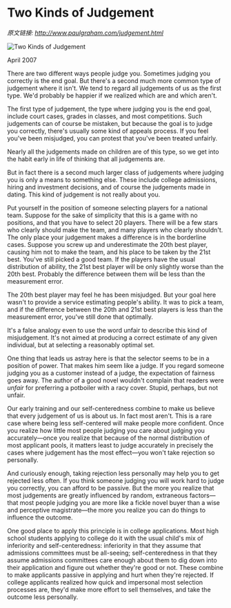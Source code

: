 # Two Kinds of Judgement

_原文链接: <http://www.paulgraham.com/judgement.html>_

![Two Kinds of Judgement](https://s.turbifycdn.com/aah/paulgraham/two-kinds-of-judgement-2.gif)  
  
April 2007  
  
There are two different ways people judge you. Sometimes judging you correctly is the end goal. But there's a second much more common type of judgement where it isn't. We tend to regard all judgements of us as the first type. We'd probably be happier if we realized which are and which aren't.  
  
The first type of judgement, the type where judging you is the end goal, include court cases, grades in classes, and most competitions. Such judgements can of course be mistaken, but because the goal is to judge you correctly, there's usually some kind of appeals process. If you feel you've been misjudged, you can protest that you've been treated unfairly.  
  
Nearly all the judgements made on children are of this type, so we get into the habit early in life of thinking that all judgements are.  
  
But in fact there is a second much larger class of judgements where judging you is only a means to something else. These include college admissions, hiring and investment decisions, and of course the judgements made in dating. This kind of judgement is not really about you.  
  
Put yourself in the position of someone selecting players for a national team. Suppose for the sake of simplicity that this is a game with no positions, and that you have to select 20 players. There will be a few stars who clearly should make the team, and many players who clearly shouldn't. The only place your judgement makes a difference is in the borderline cases. Suppose you screw up and underestimate the 20th best player, causing him not to make the team, and his place to be taken by the 21st best. You've still picked a good team. If the players have the usual distribution of ability, the 21st best player will be only slightly worse than the 20th best. Probably the difference between them will be less than the measurement error.  
  
The 20th best player may feel he has been misjudged. But your goal here wasn't to provide a service estimating people's ability. It was to pick a team, and if the difference between the 20th and 21st best players is less than the measurement error, you've still done that optimally.  
  
It's a false analogy even to use the word unfair to describe this kind of misjudgement. It's not aimed at producing a correct estimate of any given individual, but at selecting a reasonably optimal set.  
  
One thing that leads us astray here is that the selector seems to be in a position of power. That makes him seem like a judge. If you regard someone judging you as a customer instead of a judge, the expectation of fairness goes away. The author of a good novel wouldn't complain that readers were _unfair_ for preferring a potboiler with a racy cover. Stupid, perhaps, but not unfair.  
  
Our early training and our self-centeredness combine to make us believe that every judgement of us is about us. In fact most aren't. This is a rare case where being less self-centered will make people more confident. Once you realize how little most people judging you care about judging you accurately—once you realize that because of the normal distribution of most applicant pools, it matters least to judge accurately in precisely the cases where judgement has the most effect—you won't take rejection so personally.  
  
And curiously enough, taking rejection less personally may help you to get rejected less often. If you think someone judging you will work hard to judge you correctly, you can afford to be passive. But the more you realize that most judgements are greatly influenced by random, extraneous factors—that most people judging you are more like a fickle novel buyer than a wise and perceptive magistrate—the more you realize you can do things to influence the outcome.  
  
One good place to apply this principle is in college applications. Most high school students applying to college do it with the usual child's mix of inferiority and self-centeredness: inferiority in that they assume that admissions committees must be all-seeing; self-centeredness in that they assume admissions committees care enough about them to dig down into their application and figure out whether they're good or not. These combine to make applicants passive in applying and hurt when they're rejected. If college applicants realized how quick and impersonal most selection processes are, they'd make more effort to sell themselves, and take the outcome less personally.  
  

